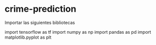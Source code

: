 # crime-prediction
Importar las siguientes bibliotecas

import tensorflow as tf
import numpy as np
import pandas as pd
import matplotlib.pyplot as plt
